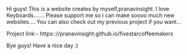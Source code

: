 Hi guys! 
This is a website creates by myself,pranavinsight. I love Keyboards....... Please support me so i can make soooo much new websites.... You can also check out my previous project if you want...

Project link:-
https:://pranavinsight.github.io/fivestarcoffeemakers

Bye guys! Have a nice day :)
